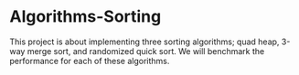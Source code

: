 # Algorithms-Sorting
This project is about implementing three sorting algorithms; quad heap, 3-way merge sort, and randomized quick sort. We will benchmark the performance for each of these algorithms. 
